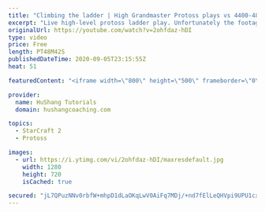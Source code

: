 ```yaml
---
title: "Climbing the ladder | High Grandmaster Protoss plays vs 4400-4800 players"
excerpt: "Live high-level protoss ladder play. Unfortunately the footage came out quite choppy at some points and I was considering just not posting today, but I will post it anyways in case a few of you want to watch still. I'm trying to figure out what the cause of the lag is and hopefully I can get some cleaner"
originalUrl: https://youtube.com/watch?v=2ohfdaz-hDI
type: video
price: Free
length: PT48M42S
publishedDateTime: 2020-09-05T23:15:55Z
heat: 51

featuredContent: "<iframe width=\"800\" height=\"500\" frameborder=\"0\" src=\"https://www.youtube.com/embed/2ohfdaz-hDI\" allow=\"accelerometer; autoplay; encrypted-media; gyroscope; picture-in-picture\" allowfullscreen></iframe>"

provider:
  name: HuShang Tutorials
  domain: hushangcoaching.com

topics:
  - StarCraft 2
  - Protoss

images:
  - url: https://i.ytimg.com/vi/2ohfdaz-hDI/maxresdefault.jpg
    width: 1280
    height: 720
    isCached: true

secured: "jL7QPuzNNv0rbfW+mhpD1dLaOKqLwV0AiFq7MDj/+nd7fElLeQHVpi9UPU1cxm2TJDFuzcl4wAV1Rm8Nce62KUUmgO8hfnK5HeCC/CBOBa4Z4b4kcpK0SVj2lQWDASPeiS3dwqAJirR229OHVe6f1GjNhvWxWPqXFcWhgD5DzaErtmPd9taylV6buLN7CMPku5s6nH87ZKzlljnDRACcI4BXL7dksydmk/IXJczNQ9cKFMdkdyHI8Syqo70S966XSI5lRFkd5xtV4E3UcjeVa9VIR8heOJAchHhjVLPCVz+2S1+wPGKrjgBwgUaKj+jDNNHDQXZDQDzJk9tqzLoJ6t2Z+vUukv0IydFbUDWV2itUKv+gQ3B1rpUDtDv3v7uIsgcXPdwp/a5uUgOt36gzivm+LJd6WzJtPwwp2GE8O5A=;g9VRIeeYMnUQr72/PAp4OQ=="
---
```


